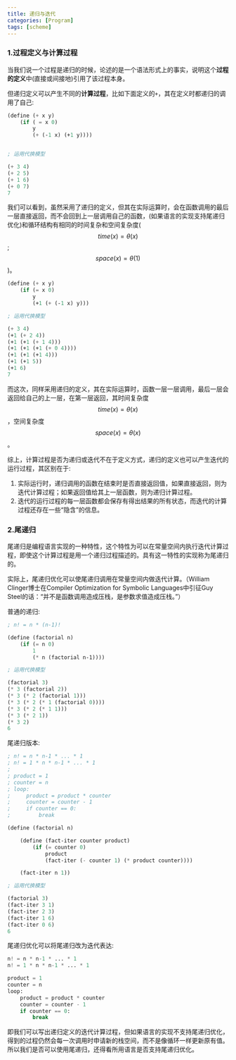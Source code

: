 ```yaml
---
title: 递归与迭代
categories: [Program]
tags: [scheme]
---
```


### 1.过程定义与计算过程

当我们说一个过程是递归的时候，论述的是一个语法形式上的事实，说明这个**过程的定义**中(直接或间接地)引用了该过程本身。

但递归定义可以产生不同的**计算过程**，比如下面定义的`+`，其在定义时都递归的调用了自己:

``` scheme
(define (+ x y)
    (if ( = x 0)
        y
        (+ (-1 x) (+1 y))))


; 运用代换模型

(+ 3 4)
(+ 2 5)
(+ 1 6)
(+ 0 7)
7
```

我们可以看到，虽然采用了递归的定义，但其在实际运算时，会在函数调用的最后一层直接返回，而不会回到上一层调用自己的函数，(如果语言的实现支持尾递归优化)和循环结构有相同的时间复杂和空间复杂度($$ time(x)=\theta(x) $$; $$ space(x)=\theta(1) $$)。

``` scheme
(define (+ x y)
    (if (= x 0)
        y
        (+1 (+ (-1 x) y)))

; 运用代换模型

(+ 3 4)
(+1 (+ 2 4))
(+1 (+1 (+ 1 4)))
(+1 (+1 (+1 (+ 0 4))))
(+1 (+1 (+1 4)))
(+1 (+1 5))
(+1 6)
7
```

而这次，同样采用递归的定义，其在实际运算时，函数一层一层调用，最后一层会返回给自己的上一层，在第一层返回，其时间复杂度$$ time(x)=\theta(x) $$，空间复杂度$$ space(x)=\theta(x) $$。

综上，计算过程是否为递归或迭代不在于定义方式，递归的定义也可以产生迭代的运行过程，其区别在于:

1. 实际运行时，递归调用的函数在结束时是否直接返回值，如果直接返回，则为迭代计算过程；如果返回值给其上一层函数，则为递归计算过程。
2. 迭代的运行过程的每一层函数都会保存有得出结果的所有状态，而迭代的计算过程还存在一些“隐含”的信息。

### 2.尾递归

尾递归是编程语言实现的一种特性，这个特性为可以在常量空间内执行迭代计算过程，即使这个计算过程是用一个递归过程描述的。具有这一特性的实现称为尾递归的。

实际上，尾递归优化可以使尾递归调用在常量空间内做迭代计算。（William Clinger博士在Compiler Optimization for Symbolic Languages中引征Guy Steel的话：“并不是函数调用造成压栈，是参数求值造成压栈。”）

普通的递归:

``` scheme
; n! = n * (n-1)!

(define (factorial n)
    (if (= n 0)
        1
        (* n (factorial n-1))))

; 运用代换模型

(factorial 3)
(* 3 (factorial 2))
(* 3 (* 2 (factorial 1)))
(* 3 (* 2 (* 1 (factorial 0))))
(* 3 (* 2 (* 1 1)))
(* 3 (* 2 1))
(* 3 2)
6
```

尾递归版本:

``` scheme
; n! = n * n-1 * ... * 1
; n! = 1 * n * n-1 * ... * 1
;
; product = 1
; counter = n
; loop:
;     product = product * counter
;     counter = counter - 1
;     if counter == 0:
;         break

(define (factorial n)

    (define (fact-iter counter product)
        (if (= counter 0)
            product
            (fact-iter (- counter 1) (* product counter))))

    (fact-iter n 1))

; 运用代换模型

(factorial 3)
(fact-iter 3 1)
(fact-iter 2 3)
(fact-iter 1 6)
(fact-iter 0 6)
6
```

尾递归优化可以将尾递归改为迭代表达:

``` python
n! = n * n-1 * ... * 1
n! = 1 * n * n-1 * ... * 1

product = 1
counter = n
loop:
    product = product * counter
    counter = counter - 1
    if counter == 0:
        break
```

即我们可以写出递归定义的迭代计算过程，但如果语言的实现不支持尾递归优化，得到的过程仍然会每一次调用时申请新的栈空间，而不是像循环一样更新原有值。所以我们是否可以使用尾递归，还得看所用语言是否支持尾递归优化。

